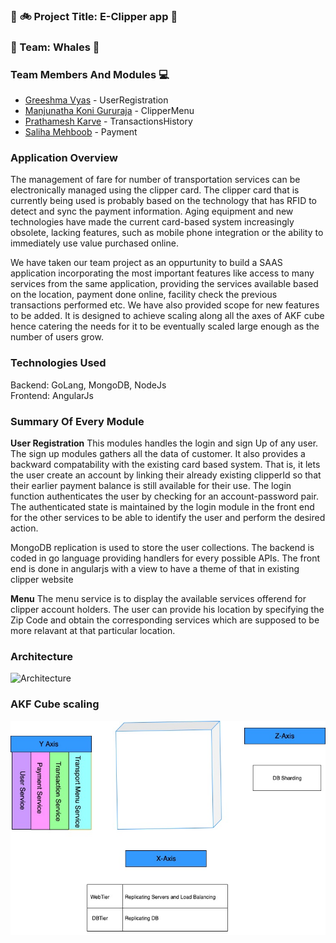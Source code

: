 ### :station: :bike: Project Title: **E-Clipper app** :bus:


### :whale: Team: Whales :whale:

### Team Members And Modules :computer:

 * [Greeshma Vyas](https://github.com/greeshmavyas) - UserRegistration
 * [Manjunatha Koni Gururaja](https://github.com/konman01) - ClipperMenu
 * [Prathamesh Karve](https://github.com/PrathamR) - TransactionsHistory
 * [Saliha Mehboob](https://github.com/salihasjsu) - Payment
 
 ### Application Overview
 
The management of fare for number of transportation services can be electronically managed using the clipper card. The clipper card that is currently being used is probably based on the technology that has RFID to detect and sync the payment information. Aging equipment and new technologies have made the current card-based system increasingly obsolete, lacking features, such as mobile phone integration or the ability to immediately use value purchased online.

We have taken our team project as an oppurtunity to build a SAAS application incorporating the most important features like access to many services from the same application, providing the services available based on the location, payment done online, facility check the previous transactions performed etc. We have also provided scope for new features to be added. It is designed to achieve scaling along all the axes of AKF cube hence catering the needs for it to be eventually scaled large enough as the number of users grow. 

### Technologies Used
Backend: GoLang, MongoDB, NodeJs </br>
Frontend: AngularJs
 
### Summary Of Every Module

**User Registration**
This modules handles the login and sign Up of any user. The sign up modules gathers all the data of customer. It also provides a backward compatability with the existing card based system. That is, it lets the user create an account by linking their already existing clipperId so that their earlier payment balance is still available for their use. The login function authenticates the user by checking for an account-password pair. The authenticated state is maintained by the login module in the front end for the other services to be able to identify the user and perform the desired action.

MongoDB replication is used to store the user collections. The backend is coded in go language providing handlers for every possible APIs. The front end is done in angularjs with a view to have a theme of that in existing clipper website

**Menu**
The menu service is to display the available services offerend for clipper account holders. The user can provide his location by specifying the Zip Code and obtain the corresponding services which are supposed to be more relavant at that particular location.

### Architecture
![Architecture](./E-ClipperImages/Architecture.jpeg)

### AKF Cube scaling 
![E-ClipperAKFCube](./E-ClipperImages/E-clipperAKFCube.jpeg)

